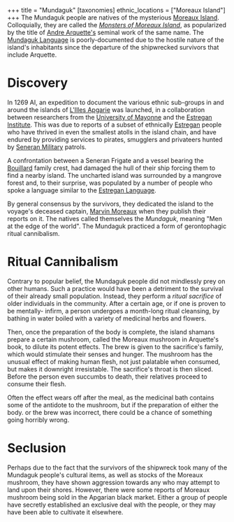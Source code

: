 +++
title = "Mundaguk"
[taxonomies]
ethnic_locations = ["Moreaux Island"]
+++
The Mundaguk people are natives of the mysterious [Moreaux Island](@/locations/moreaux-island.md). Colloquially, they are called
the [_Monsters of Moreaux Island_](@/misc/monsters-of-moreaux-island.md), as popularized by the title of [Andre Arquette's](@/characters/andre-arquette.md) seminal work
of the same name. The [Mundaguk Language](@/languages/mundaguk.md) is poorly-documented due to the hostile nature of the island's inhabitants since
the departure of the shipwrecked survivors that include Arquette.

# Discovery
In 1269 AI, an expedition to document the various ethnic sub-groups in and around the islands of [L'Illes Apgarie](@/locations/l-illes-apgarie.md) was launched, in a 
collaboration between researchers from the [University of Mayonne](@/organizations/university-of-mayonne.md) and the [Estregan Institute](@/organizations/estregan-institute.md).
This was due to reports of a subset of ethnically [Estregan](@/ethnicities/estregan.md) people who have thrived in even the smallest atolls in the island chain, 
and have endured by providing services to pirates, smugglers and privateers hunted by [Seneran Military](@/organizations/seneran-military.md#navy) patrols.

A confrontation between a Seneran Frigate and a vessel bearing the [Bouillard](@/organizations/bouillard.md) family crest, had damaged the hull of their ship forcing them to find a
nearby island. The uncharted island was surrounded by a mangrove forest and, to their surprise, was populated by a number of people who spoke a language similar to the 
[Estregan Language](@/languages/estregan.md).

By general consensus by the survivors, they dedicated the island to the voyage's deceased captain, [Marvin Moreaux](@/characters/marvin-moreaux.md) when
they publish their reports on it. The natives called themselves the _Mundaguk_, meaning "Men at the edge of the world". The Mundaguk practiced a
form of gerontophagic ritual cannibalism.

# Ritual Cannibalism
Contrary to popular belief, the Mundaguk people did not mindlessly prey on other humans. Such a practice would have been a detriment to the survival of their
already small population. Instead, they perform a _ritual sacrifice_ of older individuals in the community. After a certain age, or if one is proven to be mentally-
infirm, a person undergoes a month-long ritual cleansing, by bathing in water boiled with a variety of medicinal herbs and flowers.

Then, once the preparation of the body is complete, the island shamans prepare a certain mushroom, called the Moreaux mushroom in Arquette's book, to dilute its potent
etfects. The brew is given to the sacrifice's family, which would stimulate their senses and hunger. The mushroom has the unusual effect of making human flesh, not just
palatable when consumed, but makes it downright irresistable. The sacrifice's throat is then sliced. Before the person even succumbs to death, their relatives proceed to
consume their flesh.

Often the effect wears off after the meal, as the medicinal bath contains some of the antidote to the mushroom, but if the preparation of either the body. or the brew
was incorrect, there could be a chance of something going horribly wrong.

# Seclusion
Perhaps due to the fact that the survivors of the shipwreck took many of the Mundaguk people's cultural items, as well as stocks of the Moreaux mushroom, they
have shown aggression towards any who may attempt to land upon their shores. However, there were some reports of Moreaux mushroom being sold in the Apgarian black market.
Either a group of people have secretly established an exclusive deal with the people, or they may have been able to cultivate it elsewhere.